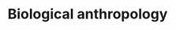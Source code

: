---
title: Biological anthropology
longTitle: 'Biological anthropology'
tags:
- gccommon
usedFor:
- "[[Anthropology]]"
---